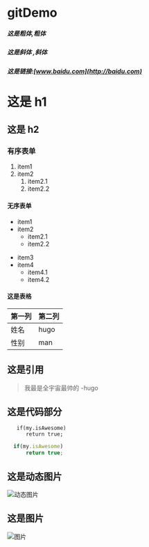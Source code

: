 # gitDemo

##### 这是**粗体**,__粗体__

##### 这是*斜体* ,_斜体_
##### 这是链接:[www.baidu.com](http://baidu.com)
# 这是 h1
## 这是 h2
### 有序表单
1. item1
2. item2
   1. item2.1
   2. item2.2

#### 无序表单
* item1
* item2
  * item2.1
  * item2.2
- item3
- item4
  - item4.1
  - item4.2

#### 这是表格
第一列 | 第二列
-------|-------
姓名  | hugo
性别  | man

## 这是引用
> 我最是全宇宙最帅的
> -hugo

## 这是代码部分
```
   if(my.isAwesome)
      return true;
```

```javascript
  if(my.isAwesome)
      return true;
```
## 这是动态图片
![动态图片](http://uploadgif.55.la/upload/temp/2015/07/23/17/100008587772683.gif)

## 这是图片
![图片](https://octodex.github.com/images/yaktocat.png)


